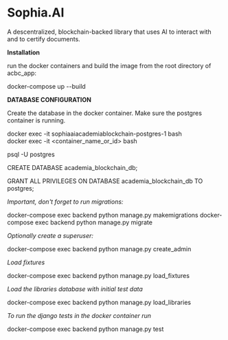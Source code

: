 # Sophia.AI
A descentralized, blockchain-backed library that uses AI to interact with and to certify documents.


**Installation**

run the docker containers and build the image from the root directory of acbc_app:

docker-compose up --build

**DATABASE CONFIGURATION**

Create the database in the docker container. Make sure the postgres container is running.

docker exec -it sophiaaiacademiablockchain-postgres-1 bash      
docker exec -it <container_name_or_id> bash

psql -U postgres

CREATE DATABASE academia_blockchain_db;

GRANT ALL PRIVILEGES ON DATABASE academia_blockchain_db TO postgres;


*Important, don't forget to run migrations:*

docker-compose exec backend python manage.py makemigrations
docker-compose exec backend python manage.py migrate

*Optionally create a superuser:*

docker-compose exec backend python manage.py create_admin

*Load fixtures*

docker-compose exec backend python manage.py load_fixtures

*Load the libraries database with initial test data*

docker-compose exec backend python manage.py load_libraries

*To run the django tests in the docker container run*

docker-compose exec backend python manage.py test
